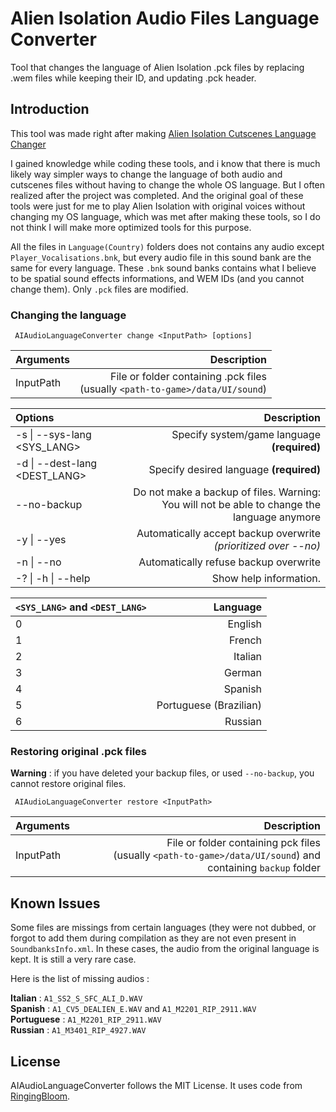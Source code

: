 # Alien Isolation Audio Files Language Converter

Tool that changes the language of Alien Isolation .pck files by replacing .wem files while keeping their ID, and updating .pck header.

## Introduction

This tool was made right after making [Alien Isolation Cutscenes Language Changer](https://github.com/JeanBombeur45/AI_Cutscenes_Language_Changer)

I gained knowledge while coding these tools, and i know that there is much likely way simpler ways to change the language of both audio and cutscenes files without having to change the whole OS language.
But I often realized after the project was completed. And the original goal of these tools were just for me to play Alien Isolation with original voices without changing my OS language,
which was met after making these tools, so I do not think I will make more optimized tools for this purpose.

All the files in `Language(Country)` folders does not contains any audio except `Player_Vocalisations.bnk`, but every audio file in this sound bank are the same for every language.
These `.bnk` sound banks contains what I believe to be spatial sound effects informations, and WEM IDs (and you cannot change them). Only `.pck` files are modified.

### Changing the language
```
 AIAudioLanguageConverter change <InputPath> [options]
```

| Arguments   |                                                                        Description |
|:------------|-----------------------------------------------------------------------------------:|
| InputPath   | File or folder containing .pck files<br/> (usually `<path-to-game>/data/UI/sound`) |

| Options                           |                                                                                 Description |
|:----------------------------------|--------------------------------------------------------------------------------------------:|
| -s &#124; --sys-lang <SYS_LANG>   |                                                 Specify system/game language **(required)** |
| -d &#124; --dest-lang <DEST_LANG> |                                                     Specify desired language **(required)** |
| --no-backup                       | Do not make a backup of files. Warning: You will not be able to change the language anymore |
| -y &#124; --yes                   |                             Automatically accept backup overwrite *(prioritized over --no)* |
| -n &#124; --no                    |                                                       Automatically refuse backup overwrite |
| -? &#124; -h &#124; --help        |                                                                      Show help information. |


| `<SYS_LANG>` and `<DEST_LANG>` |               Language |
|:-------------------------------|-----------------------:|
| 0                              |                English |
| 1                              |                 French |
| 2                              |                Italian |
| 3                              |                 German |
| 4                              |                Spanish |
| 5                              | Portuguese (Brazilian) |
| 6                              |                Russian |


### Restoring original .pck files

**Warning** : if you have deleted your backup files, or used `--no-backup`, you cannot restore original files.
```
 AIAudioLanguageConverter restore <InputPath>
```

| Arguments   |                                                                                                      Description |
|:------------|-----------------------------------------------------------------------------------------------------------------:|
| InputPath   | File or folder containing pck files<br/> (usually `<path-to-game>/data/UI/sound`) and containing `backup` folder |

## Known Issues

Some files are missings from certain languages (they were not dubbed, or forgot to add them during compilation as they are not even present in `SoundbanksInfo.xml`.
In these cases, the audio from the original language is kept. It is still a very rare case.

Here is the list of missing audios :

**Italian** : `A1_SS2_S_SFC_ALI_D.WAV` </br>
**Spanish** : `A1_CV5_DEALIEN_E.WAV` and `A1_M2201_RIP_2911.WAV` </br>
**Portuguese** : `A1_M2201_RIP_2911.WAV` </br>
**Russian** : `A1_M3401_RIP_4927.WAV`

## License

AIAudioLanguageConverter follows the MIT License. It uses code from [RingingBloom](https://github.com/Silvris/RingingBloom).
